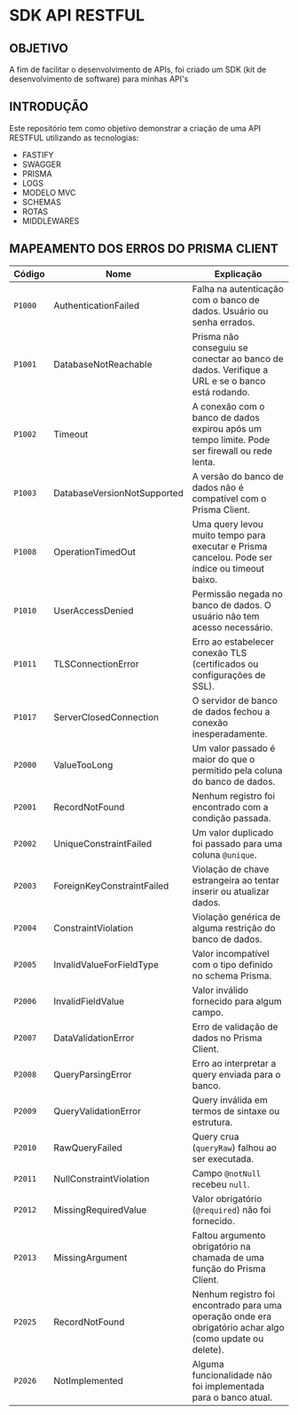 # SDK API RESTFUL 

## OBJETIVO
A fim de facilitar o desenvolvimento de APIs, foi criado um SDK (kit de desenvolvimento de software) para minhas API's

## INTRODUÇÃO
Este repositório tem como objetivo demonstrar a criação de uma API RESTFUL utilizando as tecnologias:
- FASTIFY
- SWAGGER
- PRISMA
- LOGS
- MODELO MVC
- SCHEMAS
- ROTAS
- MIDDLEWARES

## MAPEAMENTO DOS ERROS DO PRISMA CLIENT
| Código  | Nome                        | Explicação                                                                                                |
| ------- | --------------------------- | --------------------------------------------------------------------------------------------------------- |
| `P1000` | AuthenticationFailed        | Falha na autenticação com o banco de dados. Usuário ou senha errados.                                     |
| `P1001` | DatabaseNotReachable        | Prisma não conseguiu se conectar ao banco de dados. Verifique a URL e se o banco está rodando.            |
| `P1002` | Timeout                     | A conexão com o banco de dados expirou após um tempo limite. Pode ser firewall ou rede lenta.             |
| `P1003` | DatabaseVersionNotSupported | A versão do banco de dados não é compatível com o Prisma Client.                                          |
| `P1008` | OperationTimedOut           | Uma query levou muito tempo para executar e Prisma cancelou. Pode ser índice ou timeout baixo.            |
| `P1010` | UserAccessDenied            | Permissão negada no banco de dados. O usuário não tem acesso necessário.                                  |
| `P1011` | TLSConnectionError          | Erro ao estabelecer conexão TLS (certificados ou configurações de SSL).                                   |
| `P1017` | ServerClosedConnection      | O servidor de banco de dados fechou a conexão inesperadamente.                                            |
| `P2000` | ValueTooLong                | Um valor passado é maior do que o permitido pela coluna do banco de dados.                                |
| `P2001` | RecordNotFound              | Nenhum registro foi encontrado com a condição passada.                                                    |
| `P2002` | UniqueConstraintFailed      | Um valor duplicado foi passado para uma coluna `@unique`.                                                 |
| `P2003` | ForeignKeyConstraintFailed  | Violação de chave estrangeira ao tentar inserir ou atualizar dados.                                       |
| `P2004` | ConstraintViolation         | Violação genérica de alguma restrição do banco de dados.                                                  |
| `P2005` | InvalidValueForFieldType    | Valor incompatível com o tipo definido no schema Prisma.                                                  |
| `P2006` | InvalidFieldValue           | Valor inválido fornecido para algum campo.                                                                |
| `P2007` | DataValidationError         | Erro de validação de dados no Prisma Client.                                                              |
| `P2008` | QueryParsingError           | Erro ao interpretar a query enviada para o banco.                                                         |
| `P2009` | QueryValidationError        | Query inválida em termos de sintaxe ou estrutura.                                                         |
| `P2010` | RawQueryFailed              | Query crua (`queryRaw`) falhou ao ser executada.                                                          |
| `P2011` | NullConstraintViolation     | Campo `@notNull` recebeu `null`.                                                                          |
| `P2012` | MissingRequiredValue        | Valor obrigatório (`@required`) não foi fornecido.                                                        |
| `P2013` | MissingArgument             | Faltou argumento obrigatório na chamada de uma função do Prisma Client.                                   |
| `P2025` | RecordNotFound              | Nenhum registro foi encontrado para uma operação onde era obrigatório achar algo (como update ou delete). |
| `P2026` | NotImplemented              | Alguma funcionalidade não foi implementada para o banco atual.                                            |
